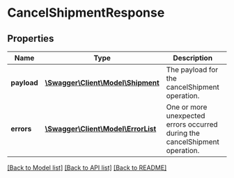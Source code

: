 # CancelShipmentResponse

## Properties
Name | Type | Description | Notes
------------ | ------------- | ------------- | -------------
**payload** | [**\Swagger\Client\Model\Shipment**](Shipment.md) | The payload for the cancelShipment operation. | [optional] 
**errors** | [**\Swagger\Client\Model\ErrorList**](ErrorList.md) | One or more unexpected errors occurred during the cancelShipment operation. | [optional] 

[[Back to Model list]](../README.md#documentation-for-models) [[Back to API list]](../README.md#documentation-for-api-endpoints) [[Back to README]](../README.md)


